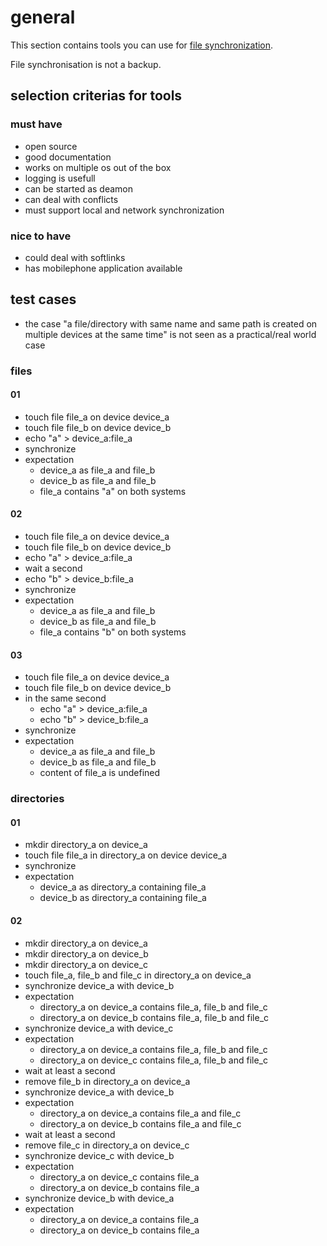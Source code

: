 # general

This section contains tools you can use for [file synchronization](https://en.wikipedia.org/wiki/Comparison_of_file_synchronization_software).

File synchronisation is not a backup.

## selection criterias for tools

### must have

* open source
* good documentation
* works on multiple os out of the box
* logging is usefull
* can be started as deamon
* can deal with conflicts
* must support local and network synchronization

### nice to have

* could deal with softlinks
* has mobilephone application available

## test cases

* the case "a file/directory with same name and same path is created on multiple devices at the same time" is not seen as a practical/real world case

### files

#### 01

* touch file file_a on device device_a
* touch file file_b on device device_b
* echo "a" > device_a:file_a
* synchronize
* expectation
    * device_a as file_a and file_b
    * device_b as file_a and file_b
    * file_a contains "a" on both systems

#### 02

* touch file file_a on device device_a
* touch file file_b on device device_b
* echo "a" > device_a:file_a
* wait a second
* echo "b" > device_b:file_a
* synchronize
* expectation
    * device_a as file_a and file_b
    * device_b as file_a and file_b
    * file_a contains "b" on both systems

#### 03

* touch file file_a on device device_a
* touch file file_b on device device_b
* in the same second
    * echo "a" > device_a:file_a
    * echo "b" > device_b:file_a
* synchronize
* expectation
    * device_a as file_a and file_b
    * device_b as file_a and file_b
    * content of file_a is undefined

### directories

#### 01

* mkdir directory_a on device_a
* touch file file_a in directory_a on device device_a
* synchronize
* expectation
    * device_a as directory_a containing file_a
    * device_b as directory_a containing file_a

#### 02

* mkdir directory_a on device_a
* mkdir directory_a on device_b
* mkdir directory_a on device_c
* touch file_a, file_b and file_c in directory_a on device_a
* synchronize device_a with device_b
* expectation
    * directory_a on device_a contains file_a, file_b and file_c
    * directory_a on device_b contains file_a, file_b and file_c
* synchronize device_a with device_c
* expectation
    * directory_a on device_a contains file_a, file_b and file_c
    * directory_a on device_c contains file_a, file_b and file_c
* wait at least a second
* remove file_b in directory_a on device_a
* synchronize device_a with device_b
* expectation
    * directory_a on device_a contains file_a and file_c
    * directory_a on device_b contains file_a and file_c
* wait at least a second
* remove file_c in directory_a on device_c
* synchronize device_c with device_b
* expectation
    * directory_a on device_c contains file_a
    * directory_a on device_b contains file_a
* synchronize device_b with device_a
* expectation
    * directory_a on device_a contains file_a
    * directory_a on device_b contains file_a
